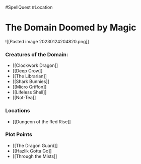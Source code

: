 #SpellQuest #Location
# The Domain Doomed by Magic

![[Pasted image 20230124204820.png]]

### Creatures of the Domain:
- [[Clockwork Dragon]]
- [[Deep Crow]]
- [[The Librarian]]
- [[Shark Bunnies]]
- [[Micro Griffon]]
- [[Lifeless Shell]]
- [[Not-Tea]]

### Locations
- [[Dungeon of the Red Rise]]

### Plot Points
- [[The Dragon Guard]]
- [[Hazlik Gotta Go]]
- [[Through the Mists]]